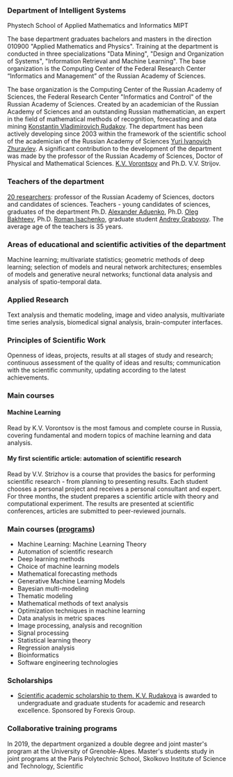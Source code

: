 ### Department of Intelligent Systems
Phystech School of Applied Mathematics and Informatics MIPT

The base department graduates bachelors and masters in the direction 010900 "Applied Mathematics and Physics". Training at the department is conducted in three specializations "Data Mining", "Design and Organization of Systems", "Information Retrieval and Machine Learning". The base organization is the Computing Center of the Federal Research Center “Informatics and Management” of the Russian Academy of Sciences.

The base organization is the Computing Center of the Russian Academy of Sciences, the Federal Research Center "Informatics and Control" of the Russian Academy of Sciences. Created by an academician of the Russian Academy of Sciences and an outstanding Russian mathematician, an expert in the field of mathematical methods of recognition, forecasting and data mining [Konstantin Vladimirovich Rudakov](https://ru.wikipedia.org/wiki/Рудаков,_Константин_Владимирович). The department has been actively developing since 2003 within the framework of the scientific school of the academician of the Russian Academy of Sciences [Yuri Ivanovich Zhuravlev](https://ru.wikipedia.org/wiki/Журавлёв,_Юрий_Иванович_(математик)). A significant contribution to the development of the department was made by the professor of the Russian Academy of Sciences, Doctor of Physical and Mathematical Sciences. [K.V. Vorontsov](https://ru.wikipedia.org/wiki/Воронцов,_Константин_Вячеславович) and Ph.D. V.V. Strijov.

### Teachers of the department
[20 researchers](/people/): professor of the Russian Academy of Sciences, doctors and candidates of sciences. Teachers - young candidates of sciences, graduates of the department Ph.D. [Alexander Aduenko](/people/aduenko_aa/index.html), Ph.D. [Oleg Bakhteev](/people/bakhteev_oy/index.html), Ph.D. [Roman Isachenko](/people/isachenko_rv/index.html), graduate student [Andrey Grabovoy](/people/grabovoy_av/index.html). The average age of the teachers is 35 years.

### Areas of educational and scientific activities of the department
Machine learning; multivariate statistics; geometric methods of deep learning; selection of models and neural network architectures; ensembles of models and generative neural networks; functional data analysis and analysis of spatio-temporal data.

### Applied Research
Text analysis and thematic modeling, image and video analysis, multivariate time series analysis, biomedical signal analysis, brain-computer interfaces.

### Principles of Scientific Work
Openness of ideas, projects, results at all stages of study and research; continuous assessment of the quality of ideas and results; communication with the scientific community, updating according to the latest achievements.

### Main courses
#### Machine Learning
Read by K.V. Vorontsov is the most famous and complete course in Russia, covering fundamental and modern topics of machine learning and data analysis.

#### My first scientific article: automation of scientific research
Read by V.V. Strizhov is a course that provides the basics for performing scientific research - from planning to presenting results. Each student chooses a personal project and receives a personal consultant and expert. For three months, the student prepares a scientific article with theory and computational experiment. The results are presented at scientific conferences, articles are submitted to peer-reviewed journals.

### Main courses ([programs](/course/))
- Machine Learning: Machine Learning Theory
- Automation of scientific research
- Deep learning methods
- Choice of machine learning models
- Mathematical forecasting methods
- Generative Machine Learning Models
- Bayesian multi-modeling
- Thematic modeling
- Mathematical methods of text analysis
- Optimization techniques in machine learning
- Data analysis in metric spaces
- Image processing, analysis and recognition
- Signal processing
- Statistical learning theory
- Regression analysis
- Bioinformatics
- Software engineering technologies

### Scholarships
- [Scientific academic scholarship to them. K.V. Rudakova](https://github.com/Intelligent-Systems-Phystech/intelligent-systems-phystech.github.io/raw/master/images/Stipendia_im_Rudakova.pdf) is awarded to undergraduate and graduate students for academic and research excellence. Sponsored by Forexis Group.

### Collaborative training programs
In 2019, the department organized a double degree and joint master's program at the University of Grenoble-Alpes. Master's students study in joint programs at the Paris Polytechnic School, Skolkovo Institute of Science and Technology, Scientific
